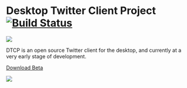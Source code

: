 # Desktop Twitter Client Project [![Build Status](https://travis-ci.org/alchen/DTCP.svg?branch=master)](https://travis-ci.org/alchen/DTCP)

![](http://lab704.com/img/birdie.png)

DTCP is an open source Twitter client for the desktop, and currently at a very early stage of development.

[Download Beta](https://github.com/alchen/DTCP/releases/download/v0.2.5/DTCP.zip)

![](http://lab704.com/img/dtcp_1.png)
